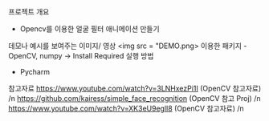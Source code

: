 프로젝트 개요
- Opencv를 이용한 얼굴 필터 애니메이션 만들기 

데모나 예시를 보여주는 이미지/ 영상
<img src = "DEMO.png>
이용한 패키지
-OpenCV, numpy -> Install Required
실행 방법
- Pycharm

참고자료
https://www.youtube.com/watch?v=3LNHxezPi1I (OpenCV 참고자료) /n
https://github.com/kairess/simple_face_recognition (OpenCV 참고 Proj) /n
https://www.youtube.com/watch?v=XK3eU9egll8 (OpenCV 참고자료) /n

